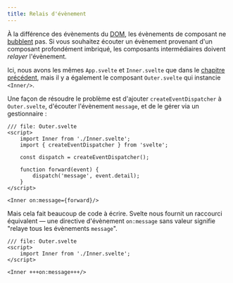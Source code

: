 ```yaml
---
title: Relais d'évènement
---
```


À la différence des évènements du <span class="vo">[DOM](SVELTE_SITE_URL/docs/web#dom)</span>, les évènements de composant ne <span class="vo">[bubblent](SVELTE_SITE_URL/docs/javascript#bubble-capture)</span> pas. Si vous souhaitez écouter un évènement provenant d'un composant profondément imbriqué, les composants intermédiaires doivent _relayer_ l'évènement.

Ici, nous avons les mêmes `App.svelte` et `Inner.svelte` que dans le [chapitre précédent](/tutorial/component-events), mais il y a également le composant `Outer.svelte` qui instancie `<Inner/>`.

Une façon de résoudre le problème est d'ajouter `createEventDispatcher` à `Outer.svelte`, d'écouter l'évènement `message`, et de le gérer via un gestionnaire :

```svelte
/// file: Outer.svelte
<script>
	import Inner from './Inner.svelte';
	import { createEventDispatcher } from 'svelte';

	const dispatch = createEventDispatcher();

	function forward(event) {
		dispatch('message', event.detail);
	}
</script>

<Inner on:message={forward}/>
```

Mais cela fait beaucoup de code à écrire. Svelte nous fournit un raccourci équivalent — une directive d'évènement `on:message` sans valeur signifie "relaye tous les évènements `message`".

```svelte
/// file: Outer.svelte
<script>
	import Inner from './Inner.svelte';
</script>

<Inner +++on:message+++/>
```
